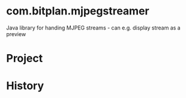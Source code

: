 # com.bitplan.mjpegstreamer
Java library for handing MJPEG streams - can e.g. display stream as a preview

# Project
# History

